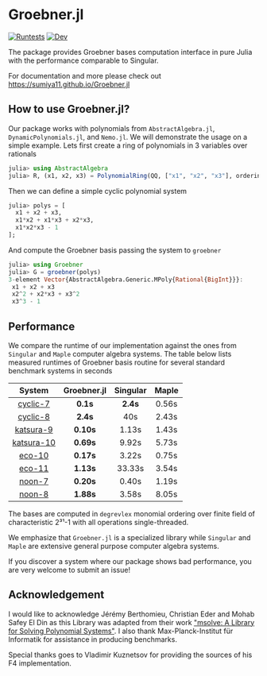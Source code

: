 # Groebner.jl

[![Runtests](https://github.com/sumiya11/Groebner.jl/actions/workflows/Runtests.yml/badge.svg)](https://github.com/sumiya11/Groebner.jl/actions/workflows/Runtests.yml)
[![Dev](https://img.shields.io/badge/docs-dev-blue.svg)](https://sumiya11.github.io/Groebner.jl)


The package provides Groebner bases computation interface in pure Julia with the performance comparable to Singular.

For documentation and more please check out https://sumiya11.github.io/Groebner.jl

## How to use Groebner.jl?

Our package works with polynomials from `AbstractAlgebra.jl`, `DynamicPolynomials.jl`, and `Nemo.jl`. We will demonstrate the usage on a simple example. Lets first create a ring of polynomials in 3 variables over rationals

```julia
julia> using AbstractAlgebra
julia> R, (x1, x2, x3) = PolynomialRing(QQ, ["x1", "x2", "x3"], ordering=:degrevlex);
```

Then we can define a simple cyclic polynomial system

```julia
julia> polys = [
  x1 + x2 + x3,
  x1*x2 + x1*x3 + x2*x3,
  x1*x2*x3 - 1
];
```

And compute the Groebner basis passing the system to `groebner`


```julia
julia> using Groebner
julia> G = groebner(polys)
3-element Vector{AbstractAlgebra.Generic.MPoly{Rational{BigInt}}}:
 x1 + x2 + x3
 x2^2 + x2*x3 + x3^2
 x3^3 - 1
```

## Performance

We compare the runtime of our implementation against the ones from `Singular` and `Maple` computer algebra systems. The table below lists measured runtimes of Groebner basis routine for several standard benchmark systems in seconds

|   System    |  Groebner.jl    | Singular | Maple |
| :---:       | :---: | :----: |  :---:   |
| [cyclic-7](https://github.com/sumiya11/Groebner.jl/tree/master/benchmark/data/cyclic12.txt)   | **0.1s**  | **2.4s**    | 0.56s |
| [cyclic-8](https://github.com/sumiya11/Groebner.jl/tree/master/benchmark/data/cyclic13.txt)   |  **2.4s**  | 40s    | 2.43s |
| [katsura-9](https://github.com/sumiya11/Groebner.jl/tree/master/benchmark/data/katsura9.txt)    | **0.10s**  | 1.13s    | 1.43s |
| [katsura-10](https://github.com/sumiya11/Groebner.jl/tree/master/benchmark/data/katsura10.txt)  |  **0.69s**  | 9.92s   | 5.73s |
| [eco-10](https://github.com/sumiya11/Groebner.jl/tree/master/benchmark/data/eco10.txt)   |  **0.17s**  | 3.22s   | 0.75s |
| [eco-11](https://github.com/sumiya11/Groebner.jl/tree/master/benchmark/data/eco11.txt)   | **1.13s**  | 33.33s   | 3.54s |
| [noon-7](https://github.com/sumiya11/Groebner.jl/tree/master/benchmark/data/noon7.txt)      |  **0.20s**  | 0.40s    | 1.19s|
| [noon-8](https://github.com/sumiya11/Groebner.jl/tree/master/benchmark/data/noon8.txt)      |  **1.88s**  | 3.58s    | 8.05s |

The bases are computed in `degrevlex` monomial ordering over finite field of characteristic 2³¹-1 with all operations single-threaded.

We emphasize that `Groebner.jl` is a specialized library while `Singular`
and `Maple` are extensive general purpose computer algebra systems.

If you discover a system where our package shows bad performance, you are very welcome to submit an issue!  

## Acknowledgement

I would like to acknowledge Jérémy Berthomieu, Christian Eder and Mohab Safey El Din as this Library was adapted from their work ["msolve: A Library for Solving Polynomial Systems"](https://arxiv.org/abs/2104.03572). I also thank Max-Planck-Institut für Informatik for assistance in producing benchmarks.

Special thanks goes to Vladimir Kuznetsov for providing the sources of his F4 implementation.
